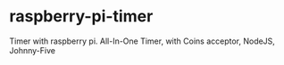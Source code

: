 # raspberry-pi-timer
Timer with raspberry pi. All-In-One Timer, with Coins acceptor, NodeJS, Johnny-Five
